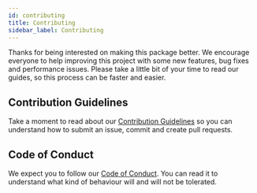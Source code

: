 ```yaml
---
id: contributing
title: Contributing
sidebar_label: Contributing
---
```


Thanks for being interested on making this package better. We encourage everyone to help improving this project with some new features, bug fixes and performance issues. Please take a little bit of your time to read our guides, so this process can be faster and easier.

## Contribution Guidelines

Take a moment to read about our [Contribution Guidelines](https://github.com/Rocketseat/unform/.github/CONTRIBUTING.md) so you can understand how to submit an issue, commit and create pull requests.

## Code of Conduct

We expect you to follow our [Code of Conduct](https://github.com/Rocketseat/unform/.github/CODE_OF_CONDUCT.md). You can read it to understand what kind of behaviour will and will not be tolerated.
